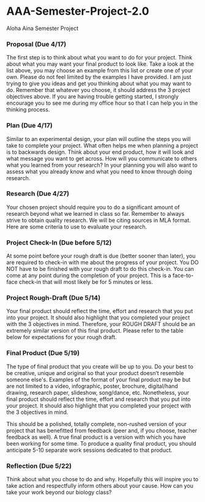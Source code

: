 # AAA-Semester-Project-2.0
Aloha Aina Semester Project

<h3>Proposal (Due 4/17)</h3>
<p>The first step is to think about what you want to do for your project.  Think about what you may want your final product to look like.  Take a look at the list above, you may choose an example from this list or create one of your own.  Please do not feel limited by the examples I have provided.  I am just trying to give you ideas and get you thinking about what you may want to do.  Remember that whatever you choose, it should address the 3 project objectives above.  If you are having trouble getting started, I strongly encourage you to see me during my office hour so that I can help you in the thinking process.</p>

<h3>Plan (Due 4/17)</h3>
<p>Similar to an experimental design, your plan will outline the steps you will take to complete your project.  What often helps me when planning a project is to backwards design.  Think about your end product, how it will look and what message you want to get across.  How will you communicate to others what you learned from your research?  In your planning you will also want to assess what you already know and what you need to know through doing research.</p>

<h3>Research (Due 4/27)</h3>
<p> Your chosen project should require you to do a significant amount of research beyond what we learned in class so far.  Remember to always strive to obtain quality research.  We will be citing sources in MLA format.  Here are some criteria to use to evaluate your research.</p>

<h3>Project Check-In (Due before 5/12)</h3>
<p>At some point before your rough draft is due (better sooner than later), you are required to check-in with me about the progress of your project.  You DO NOT have to be finished with your rough draft to do this check-in.  You can come at any point during the completion of your project.  This is a face-to-face check-in that will most likely be for 5 minutes or less.</p>

<h3>Project Rough-Draft (Due 5/14)</h3>
<p>Your final product should reflect the time, effort and research that you put into your project.  It should also highlight that you completed your project with the 3 objectives in mind.  Therefore, your ROUGH DRAFT should be an extremely similar version of this final product.  Please refer to the table below for expectations for your rough draft.</p>

<h3>Final Product (Due 5/19)</h3>
<p>The type of final product that you create will be up to you.  Do your best to be creative, unique and original so that your product doesnʻt resemble someone else's.  Examples of the format of your final product may be but are not limited to a video, infographic, poster, brochure, digital/hand drawing, research paper, slideshow, song/dance, etc.  Nonetheless, your final product should reflect the time, effort and research that you put into your project.  It should also highlight that you completed your project with the 3 objectives in mind.</p>
<p>This should be a polished, totally complete, non-rushed version of your project that has benefitted from feedback (peer and, if you choose, teacher feedback as well).  A true final product is a version with which you have been working for some time.  To produce a quality final product, you should anticipate 5-10 separate work sessions dedicated to that product.</p>

<h3>Reflection (Due 5/22)</h3>
<p> Think about what you chose to do and why.  Hopefully this will inspire you to take action and respectfully inform others about your cause.  How can you take your work beyond our biology class?</p>